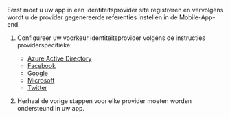 
Eerst moet u uw app in een identiteitsprovider site registreren en vervolgens wordt u de provider gegenereerde referenties instellen in de Mobile-App-end.

1. Configureer uw voorkeur identiteitsprovider volgens de instructies providerspecifieke: 
    
    + [Azure Active Directory](../articles/app-service-mobile/app-service-mobile-how-to-configure-active-directory-authentication.md)
    + [Facebook](../articles/app-service-mobile/app-service-mobile-how-to-configure-facebook-authentication.md)
    + [Google](../articles/app-service-mobile/app-service-mobile-how-to-configure-google-authentication.md)
    + [Microsoft](../articles/app-service-mobile/app-service-mobile-how-to-configure-microsoft-authentication.md)
    + [Twitter](../articles/app-service-mobile/app-service-mobile-how-to-configure-twitter-authentication.md)

2. Herhaal de vorige stappen voor elke provider moeten worden ondersteund in uw app.


<!-- URLs. -->
[Azure portal]: https://portal.azure.com/
